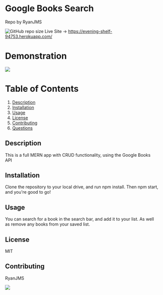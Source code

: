 # Google Books Search
  Repo by RyanJMS
  
  ![GitHub repo size](https://img.shields.io/github/repo-size/RyanJMS/google-books)
  Live Site -> https://evening-shelf-94753.herokuapp.com/
  
  
# Demonstration

![](client/src/public/assets/images/demo.gif)



# Table of Contents

1. [Description](#Description)
2. [Installation](#Installation)
3. [Usage](#Usage)
4. [License](#License)
5. [Contributing](#Contributing)
6. [Questions](#Questions)

## Description

This is a full MERN app with CRUD functionality, using the Google Books API

## Installation

Clone the repository to your local drive, and run npm install. Then npm start, and you're good to go!

## Usage

You can search for a book in the search bar, and add it to your list. As well as remove any books from your saved list.

## License

MIT

## Contributing

RyanJMS

<img src="https://avatars0.githubusercontent.com/u/59546790?v=4">
